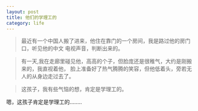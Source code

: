 ```yaml
---
layout: post
title: 他们的学理工的
category: life
---
```

>   最近有一个中国人搬了进来，他住在靠门的一个房间，我是路过他的房门口，听见他的中文
>   电视声音，判断出来的。

>   有一天,我在走廊里碰见他，高高的个子，但脸庞还是很稚气，大约是刚搬来的，我直视着他，
>   脸上准备好了热气腾腾的笑容，但他低着头，旁若无人的从身边走过去了。

>  这孩子，我有些气恼的想，肯定是学理工的。

嗯，这孩子肯定是学理工的........

